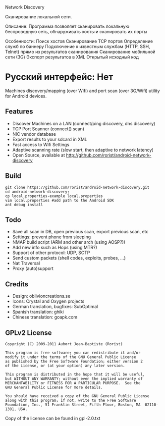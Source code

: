 Network Discovery

Сканирование локальной сети.

Описание:
Программа позволяет сканировать локальную беспроводную сеть, обнаруживать хосты и сканировать их порты

Особенности:
Поиск хостов
Сканирование TCP портов
Определение служб по баннеру
Подключение к известным службам (HTTP, SSH, Telnet) прямо из результатов сканирования
Сканирование мобильной сети (3G)
Экспорт результатов в XML
Открытый исходный код

Русский интерфейс: Нет
=================
Machines discovery/mapping (over Wifi) and port scan (over 3G/Wifi) utility for Android devices.

Features
--------

-  Discover Machines on a LAN (connect/ping discovery, dns discovery)
-  TCP Port Scanner (connect() scan)
-  NIC vendor database
-  Export results to your sdcard in XML
-  Fast access to Wifi Settings
-  Adaptive scanning rate (slow start, then adaptive to network latency)
-  Open Source, available at http://github.com/rorist/android-network-discovery

Build
-----
    git clone https://github.com/rorist/android-network-discovery.git
    cd android-network-discovery;
    cp local.properties-example local.properties
    vim local.properties #add path to the Android SDK
    ant debug install

Todo
----

- Save all scan in DB, open previous scan, export previous scan, etc
- Settings: prevent phone from sleeping
- NMAP build script (ARM and other arch (using AOSP?))
- Add new info such as Hops (using MTR?)
- Support of other protocol: UDP, SCTP
- Send custom packets (shell codes, exploits, probes, ...)
- Nat Traversal
- Proxy (auto)support

Credits
------

- Design: oblivioncreations.se
- Icons: Crystal and Oxygen projects
- German translation, bugfixes: SubOptimal
- Spanish translation: ghiki
- Chinese translation: goapk.com

GPLv2 License
-------

    Copyright (C) 2009-2011 Aubort Jean-Baptiste (Rorist)
    
    This program is free software; you can redistribute it and/or
    modify it under the terms of the GNU General Public License
    as published by the Free Software Foundation; either version 2
    of the License, or (at your option) any later version.
    
    This program is distributed in the hope that it will be useful,
    but WITHOUT ANY WARRANTY; without even the implied warranty of
    MERCHANTABILITY or FITNESS FOR A PARTICULAR PURPOSE.  See the
    GNU General Public License for more details.
    
    You should have received a copy of the GNU General Public License
    along with this program; if not, write to the Free Software
    Foundation, Inc., 51 Franklin Street, Fifth Floor, Boston, MA  02110-1301, USA.
    
Copy of the license can be found in gpl-2.0.txt

